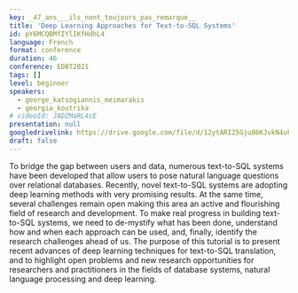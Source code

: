 ```yaml
---
key: _47_ans___ils_nont_toujours_pas_remarque__
title: 'Deep Learning Approaches for Text-to-SQL Systems'
id: pY6MCQBMfIYlIKfHdhL4
language: French
format: conference
duration: 46
conference: EDBT2021
tags: []
level: beginner
speakers:
  - george_katsogiannis_meimarakis
  - georgia_koutrika
# videoId: JADZMaRL4cE
presentation: null
googledrivelink: https://drive.google.com/file/d/12ytARI25Gju86KJvkN4ukVvAWpuqIPW-/view?usp=sharing
draft: false
---
```

To bridge the gap between users and data, numerous text-to-SQL systems have been developed that allow users to pose natural language questions over relational databases. Recently, novel text-to-SQL systems are adopting deep learning methods with very promising results. At the same time, several challenges remain open making this area an active and flourishing field of research and development. To make real progress in building text-to-SQL systems, we need to de-mystify what has been done, understand how and when each approach can be used, and, finally, identify the research challenges ahead of us. The purpose of this tutorial is to present recent advances of deep learning techniques for text-to-SQL translation, and to highlight open problems and new research opportunities for researchers and practitioners in the fields of database systems, natural language processing and deep learning.

